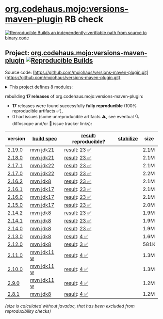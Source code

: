 [org.codehaus.mojo:versions-maven-plugin](https://central.sonatype.com/artifact/org.codehaus.mojo/versions-maven-plugin/versions) RB check
=======

[![Reproducible Builds](https://reproducible-builds.org/images/logos/rb.svg) an independently-verifiable path from source to binary code](https://reproducible-builds.org/)

## Project: [org.codehaus.mojo:versions-maven-plugin](https://central.sonatype.com/artifact/org.codehaus.mojo/versions-maven-plugin/versions) [![Reproducible Builds](https://img.shields.io/endpoint?url=https://raw.githubusercontent.com/jvm-repo-rebuild/reproducible-central/master/content/org/codehaus/mojo/versions-maven-plugin/badge.json)](https://github.com/jvm-repo-rebuild/reproducible-central/blob/master/content/org/codehaus/mojo/versions-maven-plugin/README.md)

Source code: [https://github.com/mojohaus/versions-maven-plugin.git](https://github.com/mojohaus/versions-maven-plugin.git)

<details><summary>This project defines 8 modules:</summary>

* [org.codehaus.mojo.versions:versions](https://central.sonatype.com/artifact/org.codehaus.mojo.versions/versions/overview)
* [org.codehaus.mojo.versions:versions-api](https://central.sonatype.com/artifact/org.codehaus.mojo.versions/versions-api/overview)
* [org.codehaus.mojo.versions:versions-common](https://central.sonatype.com/artifact/org.codehaus.mojo.versions/versions-common/overview)
* [org.codehaus.mojo.versions:versions-enforcer](https://central.sonatype.com/artifact/org.codehaus.mojo.versions/versions-enforcer/overview)
* [org.codehaus.mojo.versions:versions-model](https://central.sonatype.com/artifact/org.codehaus.mojo.versions/versions-model/overview)
* [org.codehaus.mojo.versions:versions-model-report](https://central.sonatype.com/artifact/org.codehaus.mojo.versions/versions-model-report/overview)
* [org.codehaus.mojo.versions:versions-test](https://central.sonatype.com/artifact/org.codehaus.mojo.versions/versions-test/overview)
* [org.codehaus.mojo:versions-maven-plugin](https://central.sonatype.com/artifact/org.codehaus.mojo/versions-maven-plugin/overview)
</details>

rebuilding **17 releases** of org.codehaus.mojo:versions-maven-plugin:
- **17** releases were found successfully **fully reproducible** (100% reproducible artifacts :white_check_mark:),
- 0 had issues (some unreproducible artifacts :warning:, see eventual :mag: diffoscope and/or :memo: issue tracker links):

| version | [build spec](/BUILDSPEC.md) | [result](https://reproducible-builds.org/docs/jvm/): reproducible? | [stabilize](https://github.com/google/oss-rebuild/blob/main/cmd/stabilize/README.md) | size |
| -- | --------- | ------ | ------ | -- |
| [2.19.0](https://central.sonatype.com/artifact/org.codehaus.mojo/versions-maven-plugin/2.19.0/pom) | [mvn jdk21](versions-maven-plugin-2.19.0.buildspec) | [result](versions-maven-plugin-2.19.0.buildinfo): [23 :white_check_mark: ](versions-maven-plugin-2.19.0.buildcompare) | | 2.1M |
| [2.18.0](https://central.sonatype.com/artifact/org.codehaus.mojo/versions-maven-plugin/2.18.0/pom) | [mvn jdk21](versions-maven-plugin-2.18.0.buildspec) | [result](versions-maven-plugin-2.18.0.buildinfo): [23 :white_check_mark: ](versions-maven-plugin-2.18.0.buildcompare) | | 2.1M |
| [2.17.1](https://central.sonatype.com/artifact/org.codehaus.mojo/versions-maven-plugin/2.17.1/pom) | [mvn jdk22](versions-maven-plugin-2.17.1.buildspec) | [result](versions-maven-plugin-2.17.1.buildinfo): [23 :white_check_mark: ](versions-maven-plugin-2.17.1.buildcompare) | | 2.1M |
| [2.17.0](https://central.sonatype.com/artifact/org.codehaus.mojo/versions-maven-plugin/2.17.0/pom) | [mvn jdk22](versions-maven-plugin-2.17.0.buildspec) | [result](versions-maven-plugin-2.17.0.buildinfo): [23 :white_check_mark: ](versions-maven-plugin-2.17.0.buildcompare) | | 2.2M |
| [2.16.2](https://central.sonatype.com/artifact/org.codehaus.mojo/versions-maven-plugin/2.16.2/pom) | [mvn jdk8](versions-maven-plugin-2.16.2.buildspec) | [result](versions-maven-plugin-2.16.2.buildinfo): [23 :white_check_mark: ](versions-maven-plugin-2.16.2.buildcompare) | | 2.1M |
| [2.16.1](https://central.sonatype.com/artifact/org.codehaus.mojo/versions-maven-plugin/2.16.1/pom) | [mvn jdk17](versions-maven-plugin-2.16.1.buildspec) | [result](versions-maven-plugin-2.16.1.buildinfo): [23 :white_check_mark: ](versions-maven-plugin-2.16.1.buildcompare) | | 2.1M |
| [2.16.0](https://central.sonatype.com/artifact/org.codehaus.mojo/versions-maven-plugin/2.16.0/pom) | [mvn jdk17](versions-maven-plugin-2.16.0.buildspec) | [result](versions-maven-plugin-2.16.0.buildinfo): [23 :white_check_mark: ](versions-maven-plugin-2.16.0.buildcompare) | | 2.1M |
| [2.15.0](https://central.sonatype.com/artifact/org.codehaus.mojo/versions-maven-plugin/2.15.0/pom) | [mvn jdk17](versions-maven-plugin-2.15.0.buildspec) | [result](versions-maven-plugin-2.15.0.buildinfo): [23 :white_check_mark: ](versions-maven-plugin-2.15.0.buildcompare) | | 2.0M |
| [2.14.2](https://central.sonatype.com/artifact/org.codehaus.mojo/versions-maven-plugin/2.14.2/pom) | [mvn jdk8](versions-maven-plugin-2.14.2.buildspec) | [result](versions-maven-plugin-2.14.2.buildinfo): [23 :white_check_mark: ](versions-maven-plugin-2.14.2.buildcompare) | | 1.9M |
| [2.14.1](https://central.sonatype.com/artifact/org.codehaus.mojo/versions-maven-plugin/2.14.1/pom) | [mvn jdk8](versions-maven-plugin-2.14.1.buildspec) | [result](versions-maven-plugin-2.14.1.buildinfo): [23 :white_check_mark: ](versions-maven-plugin-2.14.1.buildcompare) | | 1.9M |
| [2.14.0](https://central.sonatype.com/artifact/org.codehaus.mojo/versions-maven-plugin/2.14.0/pom) | [mvn jdk8](versions-maven-plugin-2.14.0.buildspec) | [result](versions-maven-plugin-2.14.0.buildinfo): [23 :white_check_mark: ](versions-maven-plugin-2.14.0.buildcompare) | | 1.9M |
| [2.13.0](https://central.sonatype.com/artifact/org.codehaus.mojo/versions-maven-plugin/2.13.0/pom) | [mvn jdk8](versions-maven-plugin-2.13.0.buildspec) | [result](versions-maven-plugin-2.13.0.buildinfo): [4 :white_check_mark: ](versions-maven-plugin-2.13.0.buildcompare) | | 1.6M |
| [2.12.0](https://central.sonatype.com/artifact/org.codehaus.mojo/versions-maven-plugin/2.12.0/pom) | [mvn jdk8](versions-maven-plugin-2.12.0.buildspec) | [result](versions-maven-plugin-2.12.0.buildinfo): [3 :white_check_mark: ](versions-maven-plugin-2.12.0.buildcompare) | | 581K |
| [2.11.0](https://central.sonatype.com/artifact/org.codehaus.mojo/versions-maven-plugin/2.11.0/pom) | [mvn jdk11 w](versions-maven-plugin-2.11.0.buildspec) | [result](versions-maven-plugin-2.11.0.buildinfo): [4 :white_check_mark: ](versions-maven-plugin-2.11.0.buildcompare) | | 1.3M |
| [2.10.0](https://central.sonatype.com/artifact/org.codehaus.mojo/versions-maven-plugin/2.10.0/pom) | [mvn jdk11 w](versions-maven-plugin-2.10.0.buildspec) | [result](versions-maven-plugin-2.10.0.buildinfo): [4 :white_check_mark: ](versions-maven-plugin-2.10.0.buildcompare) | | 1.3M |
| [2.9.0](https://central.sonatype.com/artifact/org.codehaus.mojo/versions-maven-plugin/2.9.0/pom) | [mvn jdk11 w](versions-maven-plugin-2.9.0.buildspec) | [result](versions-maven-plugin-2.9.0.buildinfo): [4 :white_check_mark: ](versions-maven-plugin-2.9.0.buildcompare) | | 1.2M |
| [2.8.1](https://central.sonatype.com/artifact/org.codehaus.mojo/versions-maven-plugin/2.8.1/pom) | [mvn jdk8](versions-maven-plugin-2.8.1.buildspec) | [result](versions-maven-plugin-2.8.1.buildinfo): [4 :white_check_mark: ](versions-maven-plugin-2.8.1.buildcompare) | | 1.2M |

<i>(size is calculated without javadoc, that has been excluded from reproducibility checks)</i>
